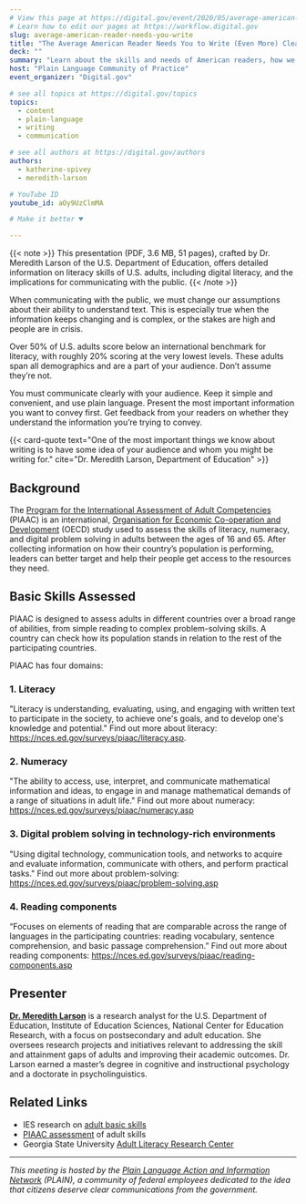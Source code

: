 ```yaml
---
# View this page at https://digital.gov/event/2020/05/average-american-reader-needs-you-write
# Learn how to edit our pages at https://workflow.digital.gov
slug: average-american-reader-needs-you-write
title: "The Average American Reader Needs You to Write (Even More) Clearly"
deck: ""
summary: "Learn about the skills and needs of American readers, how we are failing our audiences, and ways to do better. "
host: "Plain Language Community of Practice"
event_organizer: "Digital.gov"

# see all topics at https://digital.gov/topics
topics: 
  - content
  - plain-language
  - writing
  - communication

# see all authors at https://digital.gov/authors
authors: 
  - katherine-spivey
  - meredith-larson

# YouTube ID
youtube_id: aOy9UzClmMA

# Make it better ♥

---
```


{{< note >}}
This presentation (PDF, 3.6 MB, 51 pages), crafted by Dr. Meredith Larson of the U.S. Department of Education, offers detailed information on literacy skills of U.S. adults, including digital literacy, and the implications for communicating with the public. 
{{< /note >}}

When communicating with the public, we must change our assumptions about their ability to understand text. This is especially true when the information keeps changing and is complex, or the stakes are high and people are in crisis.

Over 50% of U.S. adults score below an international benchmark for literacy, with roughly 20% scoring at the very lowest levels. These adults span all demographics and are a part of your audience. Don’t assume they’re not.

You must  communicate clearly with your audience. Keep it simple and convenient, and use plain language. Present the most important information you want to convey first. Get feedback from your readers on whether they understand the information you’re trying to convey.

{{< card-quote text="One of the most important things we know about writing is to have some idea of your audience and whom you might be writing for." cite="Dr. Meredith Larson, Department of Education" >}}

## Background

The [Program for the International Assessment of Adult Competencies](https://nces.ed.gov/surveys/piaac/) (PIAAC) is an international, [Organisation for Economic Co-operation and Development](https://www.oecd.org/) (OECD) study used to assess the skills of literacy, numeracy, and digital problem solving in adults between the ages of 16 and 65. After collecting information on how their country’s population is performing, leaders can better target and help their people get access to the resources they need. 

## Basic Skills Assessed

PIAAC is designed to assess adults in different countries over a broad range of abilities, from simple reading to complex problem-solving skills. A country can check how its population stands in relation to the rest of the participating countries. 

PIAAC has four domains: 

### 1. Literacy
"Literacy is understanding, evaluating, using, and engaging with written text to participate in the society, to achieve one's goals, and to develop one's knowledge and potential." Find out more about literacy: https://nces.ed.gov/surveys/piaac/literacy.asp.

### 2. Numeracy
"The ability to access, use, interpret, and communicate mathematical information and ideas, to engage in and manage mathematical demands of a range of situations in adult life." Find out more about numeracy: https://nces.ed.gov/surveys/piaac/numeracy.asp

### 3. Digital problem solving in technology-rich environments
"Using digital technology, communication tools, and networks to acquire and evaluate information, communicate with others, and perform practical tasks." Find out more about problem-solving: https://nces.ed.gov/surveys/piaac/problem-solving.asp

### 4. Reading components
“Focuses on elements of reading that are comparable across the range of languages in the participating countries: reading vocabulary, sentence comprehension, and basic passage comprehension.” Find out more about reading components: https://nces.ed.gov/surveys/piaac/reading-components.asp






## Presenter

[**Dr. Meredith Larson**](https://www.linkedin.com/in/meredithjlarson/) is a research analyst for the U.S. Department of Education, Institute of Education Sciences, National Center for Education Research, with a focus on postsecondary and adult education. She oversees research projects and initiatives relevant to addressing the skill and attainment gaps of adults and improving their academic outcomes. Dr. Larson earned a master’s degree in cognitive and instructional psychology and a doctorate in psycholinguistics.

## Related Links

 - IES research on [adult basic skills](https://ies.ed.gov/topics/adultBasic.asp)
 - [PIAAC assessment](https://nces.ed.gov/surveys/piaac/current_results.asp) of adult skills
 - Georgia State University [Adult Literacy Research Center](https://education.gsu.edu/research-outreach/alrc/)

---

_This meeting is hosted by the [Plain Language Action and Information Network](https://plainlanguage.gov/) (PLAIN), a community of federal employees dedicated to the idea that citizens deserve clear communications from the government._ 
